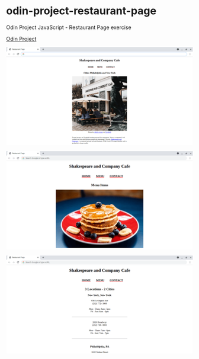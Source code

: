 # odin-project-restaurant-page
Odin Project JavaScript - Restaurant Page exercise

[Odin Project](https://theodinproject.com/courses/javascript/lessons/restaurant-page)

![Home](home.png)

![Menu](menu.png)

![Contact](contact.png)
